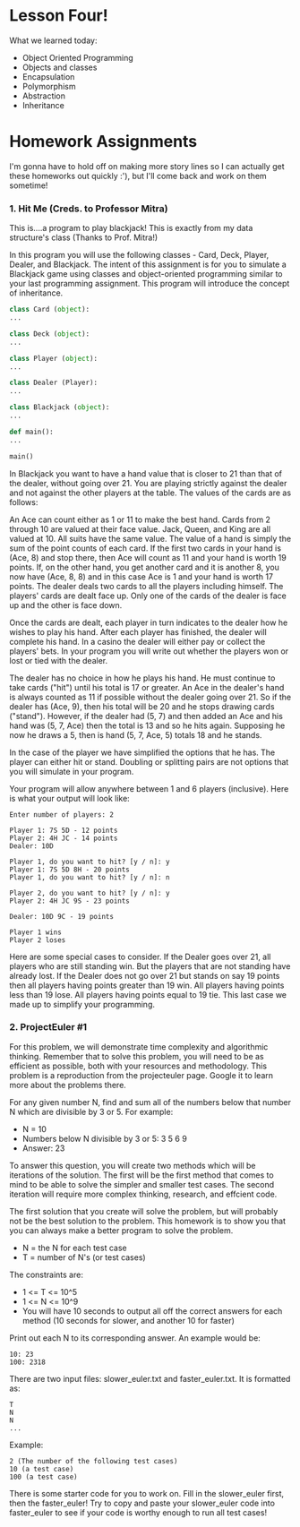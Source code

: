 # Lesson Four!
What we learned today:

  * Object Oriented Programming
  * Objects and classes
  * Encapsulation
  * Polymorphism
  * Abstraction
  * Inheritance

# Homework Assignments
I'm gonna have to hold off on making more story lines so I can actually get these homeworks out quickly :'), but I'll come back and work on them sometime!

### 1. Hit Me (Creds. to Professor Mitra)
This is....a program to play blackjack! This is exactly from my data structure's class (Thanks to Prof. Mitra!)

In this program you will use the following classes - Card, Deck, Player, Dealer, and Blackjack. The intent of this assignment is for you to simulate a Blackjack game using classes and object-oriented programming similar to your last programming assignment. This program will introduce the concept of inheritance.

```Python
class Card (object):
...

class Deck (object):
...

class Player (object):
...

class Dealer (Player):
...

class Blackjack (object):
...

def main():
...

main()
```

In Blackjack you want to have a hand value that is closer to 21 than that of the dealer, without going over 21. You are playing strictly against the dealer and not against the other players at the table. The values of the cards are as follows:

An Ace can count either as 1 or 11 to make the best hand.
Cards from 2 through 10 are valued at their face value.
Jack, Queen, and King are all valued at 10.
All suits have the same value.
The value of a hand is simply the sum of the point counts of each card. If the first two cards in your hand is (Ace, 8) and stop there, then Ace will count as 11 and your hand is worth 19 points. If, on the other hand, you get another card and it is another 8, you now have (Ace, 8, 8) and in this case Ace is 1 and your hand is worth 17 points.
The dealer deals two cards to all the players including himself. The players' cards are dealt face up. Only one of the cards of the dealer is face up and the other is face down.

Once the cards are dealt, each player in turn indicates to the dealer how he wishes to play his hand. After each player has finished, the dealer will complete his hand. In a casino the dealer will either pay or collect the players' bets. In your program you will write out whether the players won or lost or tied with the dealer.

The dealer has no choice in how he plays his hand. He must continue to take cards ("hit") until his total is 17 or greater. An Ace in the dealer's hand is always counted as 11 if possible without the dealer going over 21. So if the dealer has (Ace, 9), then his total will be 20 and he stops drawing cards ("stand"). However, if the dealer had (5, 7) and then added an Ace and his hand was (5, 7, Ace) then the total is 13 and so he hits again. Supposing he now he draws a 5, then is hand (5, 7, Ace, 5) totals 18 and he stands.

In the case of the player we have simplified the options that he has. The player can either hit or stand. Doubling or splitting pairs are not options that you will simulate in your program.

Your program will allow anywhere between 1 and 6 players (inclusive). Here is what your output will look like:

```
Enter number of players: 2

Player 1: 7S 5D - 12 points
Player 2: 4H JC - 14 points
Dealer: 10D

Player 1, do you want to hit? [y / n]: y
Player 1: 7S 5D 8H - 20 points
Player 1, do you want to hit? [y / n]: n

Player 2, do you want to hit? [y / n]: y
Player 2: 4H JC 9S - 23 points

Dealer: 10D 9C - 19 points

Player 1 wins
Player 2 loses
```
Here are some special cases to consider. If the Dealer goes over 21, all players who are still standing win. But the players that are not standing have already lost. If the Dealer does not go over 21 but stands on say 19 points then all players having points greater than 19 win. All players having points less than 19 lose. All players having points equal to 19 tie. This last case we made up to simplify your programming.


### 2. ProjectEuler #1
For this problem, we will demonstrate time complexity and algorithmic thinking. Remember that to solve this problem, you will need to be as efficient as possible, both with your resources and methodology. This problem is a reproduction from the projecteuler page. Google it to learn more about the problems there.

For any given number N, find and sum all of the numbers below that number N which are divisible by 3 or 5. For example:

 * N = 10
 * Numbers below N divisible by 3 or 5: 3 5 6 9
 * Answer: 23

To answer this question, you will create two methods which will be iterations of the solution. The first will be the first method that comes to mind to be able to solve the simpler and smaller test cases. The second iteration will require more complex thinking, research, and effcient code.

The first solution that you create will solve the problem, but will probably not be the best solution to the problem. This homework is to show you that you can always make a better program to solve the problem.

 * N = the N for each test case
 * T = number of N's (or test cases)

The constraints are:
 * 1 <= T <= 10^5
 * 1 <= N <= 10^9
 * You will have 10 seconds to output all off the correct answers for each method (10 seconds for slower, and another 10 for faster)
 
Print out each N to its corresponding answer. An example would be:
```
10: 23
100: 2318
```

There are two input files: slower_euler.txt and faster_euler.txt. It is formatted as:
```
T
N
N
...
```
Example:
```
2 (The number of the following test cases)
10 (a test case)
100 (a test case)
```

There is some starter code for you to work on. Fill in the slower_euler first, then the faster_euler! Try to copy and paste your slower_euler code into faster_euler to see if your code is worthy enough to run all test cases!
